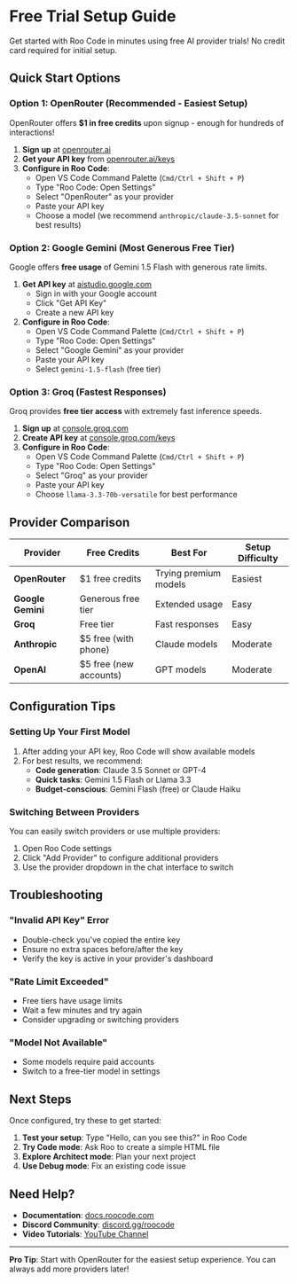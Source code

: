 # Free Trial Setup Guide

Get started with Roo Code in minutes using free AI provider trials! No credit card required for initial setup.

## Quick Start Options

### Option 1: OpenRouter (Recommended - Easiest Setup)

OpenRouter offers **$1 in free credits** upon signup - enough for hundreds of interactions!

1. **Sign up** at [openrouter.ai](https://openrouter.ai/auth/signup)
2. **Get your API key** from [openrouter.ai/keys](https://openrouter.ai/keys)
3. **Configure in Roo Code**:
    - Open VS Code Command Palette (`Cmd/Ctrl + Shift + P`)
    - Type "Roo Code: Open Settings"
    - Select "OpenRouter" as your provider
    - Paste your API key
    - Choose a model (we recommend `anthropic/claude-3.5-sonnet` for best results)

### Option 2: Google Gemini (Most Generous Free Tier)

Google offers **free usage** of Gemini 1.5 Flash with generous rate limits.

1. **Get API key** at [aistudio.google.com](https://aistudio.google.com/app/apikey)
    - Sign in with your Google account
    - Click "Get API Key"
    - Create a new API key
2. **Configure in Roo Code**:
    - Open VS Code Command Palette (`Cmd/Ctrl + Shift + P`)
    - Type "Roo Code: Open Settings"
    - Select "Google Gemini" as your provider
    - Paste your API key
    - Select `gemini-1.5-flash` (free tier)

### Option 3: Groq (Fastest Responses)

Groq provides **free tier access** with extremely fast inference speeds.

1. **Sign up** at [console.groq.com](https://console.groq.com/signup)
2. **Create API key** at [console.groq.com/keys](https://console.groq.com/keys)
3. **Configure in Roo Code**:
    - Open VS Code Command Palette (`Cmd/Ctrl + Shift + P`)
    - Type "Roo Code: Open Settings"
    - Select "Groq" as your provider
    - Paste your API key
    - Choose `llama-3.3-70b-versatile` for best performance

## Provider Comparison

| Provider          | Free Credits           | Best For              | Setup Difficulty |
| ----------------- | ---------------------- | --------------------- | ---------------- |
| **OpenRouter**    | $1 free credits        | Trying premium models | Easiest          |
| **Google Gemini** | Generous free tier     | Extended usage        | Easy             |
| **Groq**          | Free tier              | Fast responses        | Easy             |
| **Anthropic**     | $5 free (with phone)   | Claude models         | Moderate         |
| **OpenAI**        | $5 free (new accounts) | GPT models            | Moderate         |

## Configuration Tips

### Setting Up Your First Model

1. After adding your API key, Roo Code will show available models
2. For best results, we recommend:
    - **Code generation**: Claude 3.5 Sonnet or GPT-4
    - **Quick tasks**: Gemini 1.5 Flash or Llama 3.3
    - **Budget-conscious**: Gemini Flash (free) or Claude Haiku

### Switching Between Providers

You can easily switch providers or use multiple providers:

1. Open Roo Code settings
2. Click "Add Provider" to configure additional providers
3. Use the provider dropdown in the chat interface to switch

## Troubleshooting

### "Invalid API Key" Error

- Double-check you've copied the entire key
- Ensure no extra spaces before/after the key
- Verify the key is active in your provider's dashboard

### "Rate Limit Exceeded"

- Free tiers have usage limits
- Wait a few minutes and try again
- Consider upgrading or switching providers

### "Model Not Available"

- Some models require paid accounts
- Switch to a free-tier model in settings

## Next Steps

Once configured, try these to get started:

1. **Test your setup**: Type "Hello, can you see this?" in Roo Code
2. **Try Code mode**: Ask Roo to create a simple HTML file
3. **Explore Architect mode**: Plan your next project
4. **Use Debug mode**: Fix an existing code issue

## Need Help?

- **Documentation**: [docs.roocode.com](https://docs.roocode.com)
- **Discord Community**: [discord.gg/roocode](https://discord.gg/roocode)
- **Video Tutorials**: [YouTube Channel](https://youtube.com/@roocodeyt)

---

**Pro Tip**: Start with OpenRouter for the easiest setup experience. You can always add more providers later!
